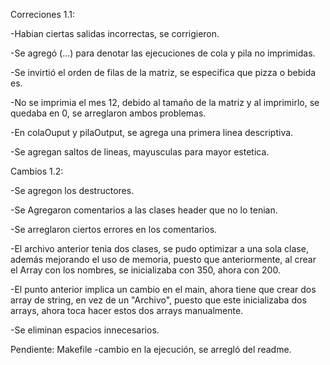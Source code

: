 Correciones 1.1:

-Habian ciertas salidas incorrectas, se corrigieron.

-Se agregó (...) para denotar las ejecuciones de cola y pila no imprimidas.

-Se invirtió el orden de filas de la matriz, se especifica que pizza o bebida es.

-No se imprimia el mes 12, debido al tamaño de la matriz y al imprimirlo, se quedaba en 0, se arreglaron ambos problemas.

-En colaOuput y pilaOutput, se agrega una primera linea descriptiva.

-Se agregan saltos de lineas, mayusculas para mayor estetica.


Cambios 1.2:

-Se agregon los destructores.

-Se Agregaron comentarios a las clases header que no lo tenian.

-Se arreglaron ciertos errores en los comentarios.

-El archivo anterior tenia dos clases, se pudo optimizar a una sola clase, además mejorando el uso de memoria, puesto que anteriormente, al crear el Array con los nombres, se inicializaba con 350, ahora con 200.

-El punto anterior implica un cambio en el main, ahora tiene que crear dos array de string, en vez de un "Archivo", puesto que este inicializaba dos arrays, ahora toca hacer estos dos arrays manualmente.

-Se eliminan espacios innecesarios.

Pendiente: Makefile
-cambio en la ejecución, se arregló del readme.
